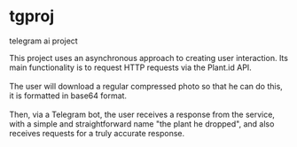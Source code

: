 # tgproj
telegram ai project

This project uses an asynchronous approach to creating user interaction. Its main functionality is to request HTTP requests via the Plant.id API. <br><br>The user will download a regular compressed photo so that he can do this, it is formatted in base64 format. <br><br>Then, via a Telegram bot, the user receives a response from the service, with a simple and straightforward name "the plant he dropped", and also receives requests for a truly accurate response.
